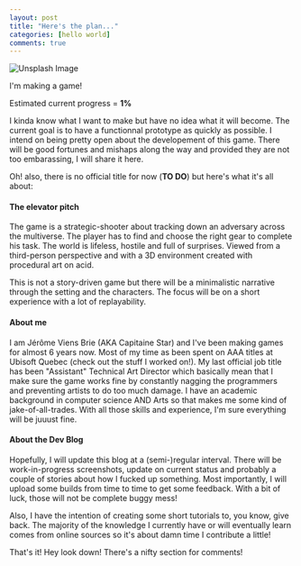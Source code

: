 ```yaml
---
layout: post
title: "Here's the plan..."
categories: [hello world]
comments: true
---
```


![Unsplash Image](https://source.unsplash.com/X0OoHrPvgXE/1250x500)

I'm making a game!

Estimated current progress = **1%**

I kinda know what I want to make but have no idea what it will become. The current goal is to have a functionnal prototype as quickly as possible. I intend on being pretty open about the developement of this game. There will be good fortunes and mishaps along the way and provided they are not too embarassing, I will share it here.

Oh! also, there is no official title for now (**TO DO**) but here's what it's all about:

#### The elevator pitch

The game is a strategic-shooter about tracking down an adversary across the multiverse. The player has to find and choose the right gear to complete his task. The world is lifeless, hostile and full of surprises. Viewed from a third-person perspective and with a 3D environment created with procedural art on acid.

This is not a story-driven game but there will be a minimalistic narrative through the setting and the characters. The focus will be on a short experience with a lot of replayability.

#### About me

I am J&eacute;r&ocirc;me Viens Brie (AKA Capitaine Star) and I've been making games for almost 6 years now. Most of my time as been spent on AAA titles at Ubisoft Quebec (check out the stuff I worked on!). My last official job title has been "Assistant" Technical Art Director which basically mean that I make sure the game works fine by constantly nagging the programmers and preventing artists to do too much damage. I have an academic background in computer science AND Arts so that makes me some kind of jake-of-all-trades. With all those skills and experience, I'm sure everything will be juuust fine. 

#### About the Dev Blog

Hopefully, I will update this blog at a (semi-)regular interval. There will be work-in-progress screenshots, update on current status and probably a couple of stories about how I fucked up something. Most importantly, I will upload some builds from time to time to get some feedback. With a bit of luck, those will not be complete buggy mess!

Also, I have the intention of creating some short tutorials to, you know, give back. The majority of the knowledge I currently have or will eventually learn comes from online sources so it's about damn time I contribute a little!

That's it! Hey look down! There's a nifty section for comments!